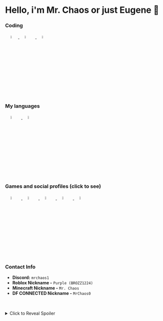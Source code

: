 # Hello, i'm Mr. Chaos or just Eugene 👋



### Coding

<a/>ㅤ<a>
<a href="https://haxe.org"> <img src="https://upload.wikimedia.org/wikipedia/commons/thumb/8/89/Haxe_logo.svg/800px-Haxe_logo.svg.png" width="5%"/> </a>
<a/>ㅤ<a>
<a href="https://html.spec.whatwg.org/"> <img src="https://i.imgur.com/94n31ta.png" width="5%" style="margin-right: 10px;"/> <a>
<a/>ㅤ<a>
<a href="https://drafts.csswg.org/"> <img src="https://upload.wikimedia.org/wikipedia/commons/thumb/6/62/CSS3_logo.svg/512px-CSS3_logo.svg.png?20210705212817" width="5%" style="margin-right: 10px;"/> </a>

### My languages

<a/>ㅤ<a>
<a href="https://en.wikipedia.org/wiki/Russian_language"> <img src="https://i.imgur.com/ukbpkb1.png" width="5%" style="margin-right: 10px;"/> </a>
<a/>ㅤ<a>
<a href="https://en.wikipedia.org/wiki/English_language"> <img src="https://i.imgur.com/wk7f8Ic.png" width="5%" style="margin-right: 10px;"/> </a>

### Games and social profiles (click to see)

<a/>ㅤ<a>
<a href="https://gamebanana.com/members/3160716"> <img src="https://images.gamebanana.com/static/img/favicon/256x256.png" width="5%" style="margin-right: 10px;"/> </a>
<a/>ㅤ<a>
<a href="https://youtube.com/@TheLeerName"> <img src="https://i.imgur.com/GUaL8pM.png" width="5%" style="margin-right: 10px;"/> </a>
<a/>ㅤ<a>
<a href="https://steamcommunity.com/profiles/76561199218536719/"> <img src="https://upload.wikimedia.org/wikipedia/commons/thumb/8/83/Steam_icon_logo.svg/640px-Steam_icon_logo.svg.png" width="5%" style="margin-right: 10px;"/> </a>
<a/>ㅤ<a>
<a href="https://open.spotify.com/user/312ethrxjgpdjizeescj6ktxu634?si=e7bbce3bc10141cd"> <img src="https://play-lh.googleusercontent.com/P2VMEenhpIsubG2oWbvuLGrs0GyyzLiDosGTg8bi8htRXg9Uf0eUtHiUjC28p1jgHzo" width="5%" style="margin-right: 10px;"/> </a>
<a/>ㅤ<a>
<a href="https://twitter.com/Mr_Chaos3"> <img src="https://seeklogo.com/images/T/twitter-x-logo-0339F999CF-seeklogo.com.png?v=638264860180000000" width="5%" style="margin-right: 10px;"/> </a>

### Contact Info

- **Discord:** `mrchaos1`
- **Roblox Nickname -** `Purple (BROZZ1224)`
- **Minecraft Nickname -** `Mr. Chaos`
- **DF CONNECTED Nickname -** `MrChaos0`

<a/>ㅤ<a>
<details>
  <summary>Click to Reveal Spoiler</summary>
  
  <!-- Hidden image -->
  <img src="https://media.discordapp.net/attachments/1151789888841195586/1184333146636943410/SPOILER_image0.gif?ex=65dea5b2&is=65cc30b2&hm=b94a8c57db38ebfaf0d62b4036926e4679e7e25aa98f1e1c1f5c8e5903b89d5b&" alt="Spoiler Image" style="display: none;" width="35%">

</details>


